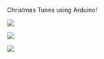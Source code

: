 Christmas Tunes using Arduino!

<img src="https://raw.github.com/rmadhuram/ArduinoChristmasTunes/master/docs/christmas_tunes_schem.png"></img>

<img src="https://raw.github.com/rmadhuram/ArduinoChristmasTunes/master/docs/photo1.jpg"></img>

<img src="https://raw.github.com/rmadhuram/ArduinoChristmasTunes/master/docs/photo2.jpg"></img>

